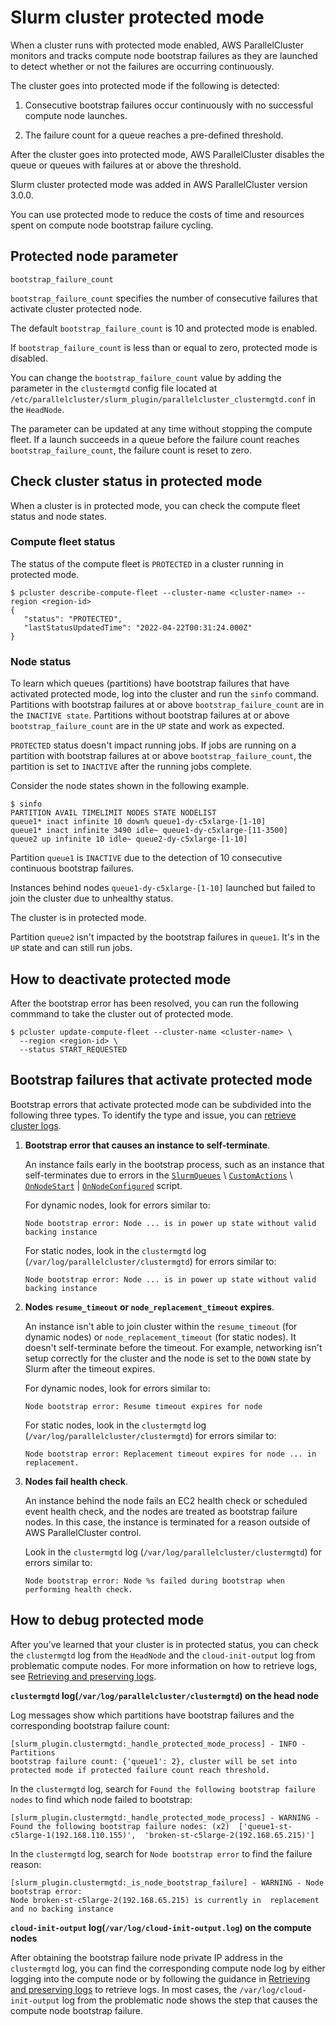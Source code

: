 # Slurm cluster protected mode<a name="slurm-protected-mode-v3"></a>

When a cluster runs with protected mode enabled, AWS ParallelCluster monitors and tracks compute node bootstrap failures as they are launched to detect whether or not the failures are occurring continuously\.

The cluster goes into protected mode if the following is detected:

1. Consecutive bootstrap failures occur continuously with no successful compute node launches\.

1. The failure count for a queue reaches a pre\-defined threshold\.

After the cluster goes into protected mode, AWS ParallelCluster disables the queue or queues with failures at or above the threshold\.

Slurm cluster protected mode was added in AWS ParallelCluster version 3\.0\.0\.

You can use protected mode to reduce the costs of time and resources spent on compute node bootstrap failure cycling\.

## Protected node parameter<a name="slurm-protected-mode-parameter-v3"></a>

`bootstrap_failure_count`

`bootstrap_failure_count` specifies the number of consecutive failures that activate cluster protected node\.

The default `bootstrap_failure_count` is 10 and protected mode is enabled\.

If `bootstrap_failure_count` is less than or equal to zero, protected mode is disabled\.

You can change the `bootstrap_failure_count` value by adding the parameter in the `clustermgtd` config file located at `/etc/parallelcluster/slurm_plugin/parallelcluster_clustermgtd.conf` in the `HeadNode`\.

The parameter can be updated at any time without stopping the compute fleet\. If a launch succeeds in a queue before the failure count reaches `bootstrap_failure_count`, the failure count is reset to zero\.

## Check cluster status in protected mode<a name="slurm-protected-mode-status-v3"></a>

When a cluster is in protected mode, you can check the compute fleet status and node states\.

### Compute fleet status<a name="slurm-protected-mode-compute-fleet-v3"></a>

The status of the compute fleet is `PROTECTED` in a cluster running in protected mode\.

```
$ pcluster describe-compute-fleet --cluster-name <cluster-name> --region <region-id>
{
   "status": "PROTECTED",
   "lastStatusUpdatedTime": "2022-04-22T00:31:24.000Z"
}
```

### Node status<a name="slurm-protected-mode-nodes-v3"></a>

To learn which queues \(partitions\) have bootstrap failures that have activated protected mode, log into the cluster and run the `sinfo` command\. Partitions with bootstrap failures at or above `bootstrap_failure_count` are in the `INACTIVE state`\. Partitions without bootstrap failures at or above `bootstrap_failure_count` are in the `UP` state and work as expected\.

`PROTECTED` status doesn't impact running jobs\. If jobs are running on a partition with bootstrap failures at or above `bootstrap_failure_count`, the partition is set to `INACTIVE` after the running jobs complete\.

Consider the node states shown in the following example\.

```
$ sinfo
PARTITION AVAIL TIMELIMIT NODES STATE NODELIST
queue1* inact infinite 10 down% queue1-dy-c5xlarge-[1-10]
queue1* inact infinite 3490 idle~ queue1-dy-c5xlarge-[11-3500]
queue2 up infinite 10 idle~ queue2-dy-c5xlarge-[1-10]
```

Partition `queue1` is `INACTIVE` due to the detection of 10 consecutive continuous bootstrap failures\.

Instances behind nodes `queue1-dy-c5xlarge-[1-10]` launched but failed to join the cluster due to unhealthy status\.

The cluster is in protected mode\.

Partition `queue2` isn't impacted by the bootstrap failures in `queue1`\. It's in the `UP` state and can still run jobs\.

## How to deactivate protected mode<a name="slurm-protected-mode-exit-v3"></a>

After the bootstrap error has been resolved, you can run the following commmand to take the cluster out of protected mode\.

```
$ pcluster update-compute-fleet --cluster-name <cluster-name> \
  --region <region-id> \
  --status START_REQUESTED
```

## Bootstrap failures that activate protected mode<a name="slurm-protected-mode-failures-v3"></a>

Bootstrap errors that activate protected mode can be subdivided into the following three types\. To identify the type and issue, you can [retrieve cluster logs](troubleshooting-v3.md#troubleshooting-v3-get-logs)\.

1. **Bootstrap error that causes an instance to self\-terminate**\.

   An instance fails early in the bootstrap process, such as an instance that self\-terminates due to errors in the [`SlurmQueues`](Scheduling-v3.md#Scheduling-v3-SlurmQueues) \\ [`CustomActions`](Scheduling-v3.md#Scheduling-v3-SlurmQueues-CustomActions) \\ [`OnNodeStart`](Scheduling-v3.md#yaml-Scheduling-SlurmQueues-CustomActions-OnNodeStart) \| [`OnNodeConfigured`](Scheduling-v3.md#yaml-Scheduling-SlurmQueues-CustomActions-OnNodeConfigured) script\.

   For dynamic nodes, look for errors similar to:

   ```
   Node bootstrap error: Node ... is in power up state without valid backing instance
   ```

   For static nodes, look in the `clustermgtd` log \(`/var/log/parallelcluster/clustermgtd`\) for errors similar to:

   ```
   Node bootstrap error: Node ... is in power up state without valid backing instance
   ```

1. **Nodes `resume_timeout` or `node_replacement_timeout` expires**\.

   An instance isn't able to join cluster within the `resume_timeout` \(for dynamic nodes\) or `node_replacement_timeout` \(for static nodes\)\. It doesn't self\-terminate before the timeout\. For example, networking isn't setup correctly for the cluster and the node is set to the `DOWN` state by Slurm after the timeout expires\.

   For dynamic nodes, look for errors similar to:

   ```
   Node bootstrap error: Resume timeout expires for node
   ```

   For static nodes, look in the `clustermgtd` log \(`/var/log/parallelcluster/clustermgtd`\) for errors similar to:

   ```
   Node bootstrap error: Replacement timeout expires for node ... in replacement.
   ```

1. **Nodes fail health check**\.

   An instance behind the node fails an EC2 health check or scheduled event health check, and the nodes are treated as bootstrap failure nodes\. In this case, the instance is terminated for a reason outside of AWS ParallelCluster control\.

   Look in the `clustermgtd` log \(`/var/log/parallelcluster/clustermgtd`\) for errors similar to:

   ```
   Node bootstrap error: Node %s failed during bootstrap when performing health check.
   ```

## How to debug protected mode<a name="slurm-protected-mode-debug-v3"></a>

After you've learned that your cluster is in protected status, you can check the `clustermgtd` log from the `HeadNode` and the `cloud-init-output` log from problematic compute nodes\. For more information on how to retrieve logs, see [Retrieving and preserving logs](troubleshooting-v3.md#troubleshooting-v3-get-logs)\.

**`clustermgtd` log\(`/var/log/parallelcluster/clustermgtd`\) on the head node**

Log messages show which partitions have bootstrap failures and the corresponding bootstrap failure count:

```
[slurm_plugin.clustermgtd:_handle_protected_mode_process] - INFO - Partitions  
bootstrap failure count: {'queue1': 2}, cluster will be set into protected mode if protected failure count reach threshold.
```

In the `clustermgtd` log, search for `Found the following bootstrap failure nodes` to find which node failed to bootstrap:

```
[slurm_plugin.clustermgtd:_handle_protected_mode_process] - WARNING - 
Found the following bootstrap failure nodes: (x2)  ['queue1-st-c5large-1(192.168.110.155)',  'broken-st-c5large-2(192.168.65.215)']
```

In the `clustermgtd` log, search for `Node bootstrap error` to find the failure reason:

```
[slurm_plugin.clustermgtd:_is_node_bootstrap_failure] - WARNING - Node bootstrap error: 
Node broken-st-c5large-2(192.168.65.215) is currently in  replacement and no backing instance
```

**`cloud-init-output` log\(`/var/log/cloud-init-output.log`\) on the compute nodes**

After obtaining the bootstrap failure node private IP address in the `clustermgtd` log, you can find the corresponding compute node log by either logging into the compute node or by following the guidance in [Retrieving and preserving logs](troubleshooting-v3.md#troubleshooting-v3-get-logs) to retrieve logs\. In most cases, the `/var/log/cloud-init-output` log from the problematic node shows the step that causes the compute node bootstrap failure\.